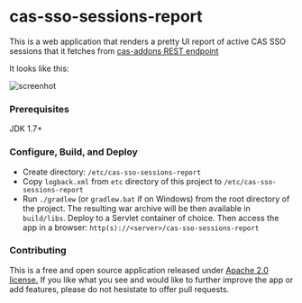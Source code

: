 cas-sso-sessions-report
=======================

This is a web application that renders a pretty UI report of active CAS SSO sessions that it fetches from [cas-addons REST endpoint](https://github.com/Unicon/cas-addons/wiki/Active-SSO-Sessions-Report)

It looks like this:

![screenhot](https://raw.github.com/UniconLabs/cas-sso-sessions-report/master/cas-sso-sessions-report-screenshot.png)

### Prerequisites

JDK 1.7+

### Configure, Build, and Deploy

* Create directory: `/etc/cas-sso-sessions-report`
* Copy `logback.xml` from `etc` directory of this project to `/etc/cas-sso-sessions-report`
* Run `./gradlew` (or `gradlew.bat` if on Windows) from the root directory of the project. The resulting war archive will be then available in `build/libs`. Deploy to a Servlet container of choice. Then access the app in a browser: `http(s)://<server>/cas-sso-sessions-report`

### Contributing

This is a free and open source application released under [Apache 2.0 license.](https://github.com/UniconLabs/cas-sso-sessions-report/blob/master/LICENSE.md) If you like what you see and would like to further improve the app or add features, please do not hesistate to offer pull requests.



